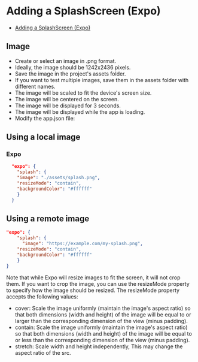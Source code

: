 # Adding a SplashScreen (Expo)

- [Adding a SplashScreen (Expo)](https://docs.expo.io/versions/latest/sdk/splash-screen/)

## Image

- Create or select an image in .png format.
- Ideally, the image should be 1242x2436 pixels.
- Save the image in the project's assets folder.
- If you want to test multiple images, save them in the assets folder with different names.
- The image will be scaled to fit the device's screen size.
- The image will be centered on the screen.
- The image will be displayed for 3 seconds.
- The image will be displayed while the app is loading.
- Modify the app.json file:

## Using a local image

### Expo

```json
  "expo": {
    "splash": {
    "image": "./assets/splash.png",
    "resizeMode": "contain",
    "backgroundColor": "#ffffff"
    }
  }
  ```

## Using a remote image

```json
"expo": {
    "splash": {
      "image": "https://example.com/my-splash.png",
    "resizeMode": "contain",
    "backgroundColor": "#ffffff"
    }
}
```

Note that while Expo will resize images to fit the screen, it will not crop them. If you want to crop the image, you can use the resizeMode property to specify how the image should be resized. The resizeMode property accepts the following values:

- cover: Scale the image uniformly (maintain the image's aspect ratio) so that both dimensions (width and height) of the image will be equal to or larger than the corresponding dimension of the view (minus padding).
- contain: Scale the image uniformly (maintain the image's aspect ratio) so that both dimensions (width and height) of the image will be equal to or less than the corresponding dimension of the view (minus padding).
- stretch: Scale width and height independently, This may change the aspect ratio of the src.
